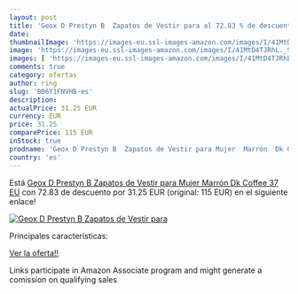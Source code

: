 ```yaml
---
layout: post
title: 'Geox D Prestyn B  Zapatos de Vestir para al 72.83 % de descuento'
date: 
thumbnailImage: 'https://images-eu.ssl-images-amazon.com/images/I/41MtD4TJRhL._SL200_.jpg'
image: 'https://images-eu.ssl-images-amazon.com/images/I/41MtD4TJRhL._SL200_.jpg'
images: [ 'https://images-eu.ssl-images-amazon.com/images/I/41MtD4TJRhL._SL200_.jpg' ]
comments: true
category: ofertas
author: ring
slug: 'B06Y1FNVHB-es'
description:
actualPrice: 31.25 EUR
currency: EUR
price: 31.25
comparePrice: 115 EUR
inStock: true
prodname: 'Geox D Prestyn B  Zapatos de Vestir para Mujer  Marrón  Dk Coffee   37 EU'
country: 'es'
---
```


Está [Geox D Prestyn B  Zapatos de Vestir para Mujer  Marrón  Dk Coffee   37 EU](https://www.amazon.es/dp/B06Y1FNVHB/?tag=tolees-21) con 72.83 de descuento por 31.25 EUR (original: 115 EUR) en el siguiente enlace!

[![Geox D Prestyn B  Zapatos de Vestir para](https://images-eu.ssl-images-amazon.com/images/I/41MtD4TJRhL._SL200_.jpg)](https://www.amazon.es/dp/B06Y1FNVHB/?tag=tolees-21)

Principales características:


[Ver la oferta!!](https://www.amazon.es/dp/B06Y1FNVHB/?tag=tolees-21)

Links participate in Amazon Associate program and might generate a comission on qualifying sales


